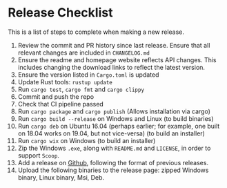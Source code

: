 # Release Checklist

This is a list of steps to complete when making a new release.

1. Review the commit and PR history since last release. Ensure that all relevant
changes are included in `CHANGELOG.md`
1. Ensure  the readme and homepage website reflects API changes. This includes changing the download
links to reflect the latest version.
1. Ensure the version listed in `Cargo.toml` is updated
1. Update Rust tools: `rustup update`
1. Run `cargo test`, `cargo fmt` and `cargo clippy`
1. Commit and push the repo
1. Check that CI pipeline passed
1. Run `cargo package` and `cargo publish` (Allows installation via cargo)
1. Run `cargo build --release` on Windows and Linux (to build binaries)
1. Run `cargo deb` on Ubuntu 16.04 (perhaps earlier; for example, one built on 18.04
works on 19.04, but not vice-versa) (to build an installer)
1. Run `cargo wix` on Windows (to build an installer)
1. Zip the Windows `.exe`, along with `README.md` and `LICENSE`, in order to support `Scoop`.
1. Add a release on [Github](https://github.com/David-OConnor/seed/releases), following the format of previous releases.
1. Upload the following binaries to the release page: zipped Windows binary, Linux binary, Msi, Deb.
